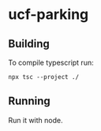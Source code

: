 # ucf-parking

## Building
To compile typescript run:
```
npx tsc --project ./
```

## Running
Run it with node.
